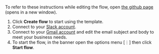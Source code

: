 To refer to these instructions while editing the flow, open [the github page](https://github.com/ot4i/app-connect-templates/blob/master/resources/markdown/Send%20Gmail%20message%20for%20new%20Slack%20message_instructions.md) (opens in a new window).

1. Click **Create flow** to start using the template.
1. Connect to your [Slack account](http://ibm.biz/acslack).
1. Connect to your [Gmail account](http://ibm.biz/acgmail) and edit the email subject and body to meet your business needs.
1. To start the flow, in the banner open the options menu [&#8942;] then click **Start flow**.
